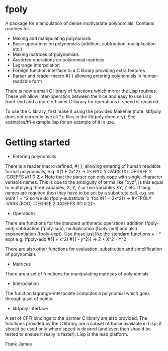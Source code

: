 fpoly
=====

A package for manipulation of dense multivariate polynomials. Contains routines for:

* Making and manipulating polynomials
* Basic operations on polynomials (addition, subtraction, multiplication etc.)
* Making matrices of polynomials
* Assorted operations on polynomial matrices
* Lagrange Interpolation
* Foreign function interface to a C library providing extra features
* Parser and reader macro #{ } allowing entering polynomials in human-readable form

There is now a small C library of functions which mirror the Lisp routines. These
will allow inter-operation between the nice and easy to use Lisp front-end and a more
efficient C library for operations if speed is required.

To use the C library, first make it using the provided Makefile (note: libfpoly does
not currently use all *.c files in the libfpoly directory).
See examples/ffi-example.lisp for an example of it in use.


Getting started
===

* Entering polynomials

There is a reader macro defined, #{ }, allowing entering of human readable format
polynomials, e.g. #{1 + 2x^2} -> #<FPOLY :VARS (X) :DEGREE 2 :COEFFS #(1 0 2)>
Note that the parser can only cope with single-character variable names.
This is due to the ambiguity of terms like "xyz", is this equal to multplying three variables,
X, Y, Z or two variables XY, Z etc. If long names are required then they have to be set
by a substitute call, e.g. we want 1 + <foo>^2 so we do
(fpoly-substitute 'x 'foo #{1 + 2x^2}) -> #<FPOLY :VARS (FOO) :DEGREE 2 :COEFFS #(1 0 2)>

* Operations

There are functions for the standard arithmetic operations addition (fpoly-add) subtraction (fpoly-sub), multiplication (fpoly-mul) and also exponentiation (fpoly-expt).
Use these just like the standard functions + - * expt
e.g. (fpoly-add #{1 + x^2} #{1 - y^2}) -> 2 + X^2 - Y^2

There are also other functions for evaluation, substitution and simplification of polynomials

* Matrices

There are a set of functions for manipulating matrices of polynomials.

* Interpolation

The function lagrange-interpolate computes a polynomial which goes through a set of points.

* libfpoly interface

A set of CFFI bindings to the partner C library are also provided. The functions provided by
the C library are a subset of those available in Lisp; it should be used only where speed
is desired (and even then should be tested to ensure it really is faster).
Lisp is the lead platform.


Frank James


